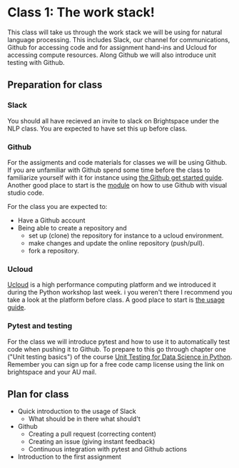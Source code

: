 # Class 1: The work stack!
This class will take us through the work stack we will be using for natural language processing. This includes Slack, our channel for communications, Github for accessing code and for assignment hand-ins and Ucloud for accessing compute resources. Along Github we will also introduce unit testing with Github.

## Preparation for class

### Slack
You should all have recieved an invite to slack on Brightspace under the NLP class. You are expected to have set this up before class.

### Github
For the assigments and code materials for classes we will be using Github. If you are unfamiliar with Github spend some time before the class to familiarize yourself with it for instance using [the Github get started guide](https://docs.github.com/en/get-started). Another good place to start is the [module](https://docs.microsoft.com/en-us/learn/modules/introduction-to-github-visual-studio-code/) on how to use Github with visual studio code.

For the class you are expected to:
- Have a Github account
- Being able to create a repository and
  - set up (clone) the repository for instance to a ucloud environment.
  - make changes and update the online repository (push/pull).
  - fork a repository.


### Ucloud
[Ucloud](https://cloud.sdu.dk/app/) is a high performance computing platform and we introduced it during the Python workshop last week. i you weren't there I recommend you take a look at the platform before class. A good place to start is [the usage guide](https://docs.cloud.sdu.dk).

### Pytest and testing
For the class we will introduce pytest and how to use it to automatically test code when pushing it to Github. To prepare to this go through chapter one ("Unit testing basics") of the course [Unit Testing for Data Science in Python](https://learn.datacamp.com/courses/unit-testing-for-data-science-in-python). Remember you can sign up for a free code camp license using the link on brightspace and your AU mail.

## Plan for class

- Quick introduction to the usage of Slack
  - What should be in there what should't
- Github
  - Creating a pull request (correcting content)
  - Creating an issue (giving instant feedback)
  - Continuous integration with pytest and Github actions
- Introduction to the first assignment


<!-- 
## Assigment 1 

- submitting the neural network
  - test:
    - test that it is able to memorize random 10 examples
    - generalize it to take an input of range(n, n+5) and return n, where n is a whole number between 0 and 2
      - you might need to scale the input
    - Classify more than 90% of digit correctly
  - If you werent there for day 3 of the workshop feel free to use the "answer code", but you might need to read chapter 1-2 in the book.

-->
